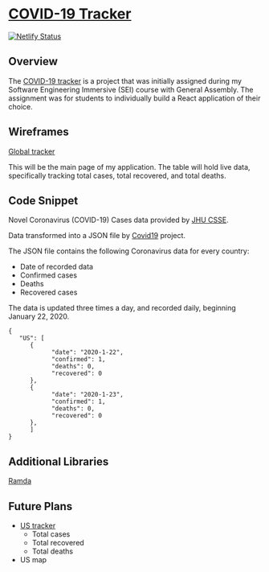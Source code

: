 # [COVID-19 Tracker](https://novel-covid19.netlify.com/)

[![Netlify Status](https://api.netlify.com/api/v1/badges/81fa3988-aefa-42e2-9bcb-67776344efe0/deploy-status)](https://app.netlify.com/sites/novel-covid19/deploys)

## Overview
The [COVID-19 tracker](https://novel-covid19.netlify.com/) is a project that was initially assigned during my Software Engineering Immersive (SEI) course with General Assembly. The assignment was for students to individually build a React application of their choice. 

## Wireframes
[Global tracker](https://res.cloudinary.com/df6sigxz7/image/upload/v1585329950/covid-tracker/project-worksheet/covid-tracker.png)

This will be the main page of my application. The table will hold live data, specifically tracking total cases, total recovered, and total deaths. 

## Code Snippet
Novel Coronavirus (COVID-19) Cases data provided by [JHU CSSE](https://github.com/CSSEGISandData/COVID-19).

Data transformed into a JSON file by [Covid19](https://github.com/pomber/covid19) project. 

The JSON file contains the following Coronavirus data for every country: 
- Date of recorded data
- Confirmed cases
- Deaths
- Recovered cases

The data is updated three times a day, and recorded daily, beginning January 22, 2020.


```
{
   "US": [
      {
            "date": "2020-1-22",
            "confirmed": 1,
            "deaths": 0,
            "recovered": 0
      },
      {
            "date": "2020-1-23",
            "confirmed": 1,
            "deaths": 0,
            "recovered": 0
      },
      ]
}
```

## Additional Libraries
 [Ramda](https://ramdajs.com/docs/)

## Future Plans
- [US tracker](https://res.cloudinary.com/df6sigxz7/image/upload/v1585277946/covid-tracker/project-worksheet/main.png)
	- Total cases
	- Total recovered
	- Total deaths
- US map


